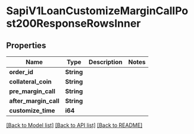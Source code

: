 # SapiV1LoanCustomizeMarginCallPost200ResponseRowsInner

## Properties

Name | Type | Description | Notes
------------ | ------------- | ------------- | -------------
**order_id** | **String** |  | 
**collateral_coin** | **String** |  | 
**pre_margin_call** | **String** |  | 
**after_margin_call** | **String** |  | 
**customize_time** | **i64** |  | 

[[Back to Model list]](../README.md#documentation-for-models) [[Back to API list]](../README.md#documentation-for-api-endpoints) [[Back to README]](../README.md)


